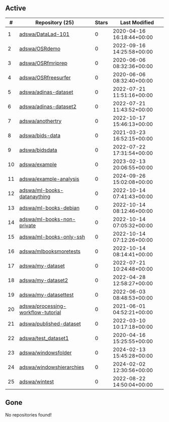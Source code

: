 ## Active
| # | Repository (25) | Stars | Last Modified |
| --- | --- | --- | --- |
| 1 | [adswa/DataLad-101](https://gin.g-node.org/adswa/DataLad-101) | 0 | 2020-04-16 16:18:44+00:00 |
| 2 | [adswa/OSRdemo](https://gin.g-node.org/adswa/OSRdemo) | 0 | 2022-09-16 14:25:58+00:00 |
| 3 | [adswa/OSRfmriprep](https://gin.g-node.org/adswa/OSRfmriprep) | 0 | 2020-06-06 08:32:36+00:00 |
| 4 | [adswa/OSRfreesurfer](https://gin.g-node.org/adswa/OSRfreesurfer) | 0 | 2020-06-06 08:32:40+00:00 |
| 5 | [adswa/adinas-dataset](https://gin.g-node.org/adswa/adinas-dataset) | 0 | 2022-07-21 11:51:16+00:00 |
| 6 | [adswa/adinas-dataset2](https://gin.g-node.org/adswa/adinas-dataset2) | 0 | 2022-07-21 11:43:52+00:00 |
| 7 | [adswa/anothertry](https://gin.g-node.org/adswa/anothertry) | 0 | 2022-10-17 15:46:13+00:00 |
| 8 | [adswa/bids-data](https://gin.g-node.org/adswa/bids-data) | 0 | 2021-03-23 16:52:15+00:00 |
| 9 | [adswa/bidsdata](https://gin.g-node.org/adswa/bidsdata) | 0 | 2022-07-22 17:31:54+00:00 |
| 10 | [adswa/example](https://gin.g-node.org/adswa/example) | 0 | 2023-02-13 20:06:55+00:00 |
| 11 | [adswa/example-analysis](https://gin.g-node.org/adswa/example-analysis) | 0 | 2024-09-26 15:02:08+00:00 |
| 12 | [adswa/ml-books-datanaything](https://gin.g-node.org/adswa/ml-books-datanaything) | 0 | 2022-10-14 07:41:43+00:00 |
| 13 | [adswa/ml-books-debian](https://gin.g-node.org/adswa/ml-books-debian) | 0 | 2022-10-14 08:12:46+00:00 |
| 14 | [adswa/ml-books-non-private](https://gin.g-node.org/adswa/ml-books-non-private) | 0 | 2022-10-14 07:05:32+00:00 |
| 15 | [adswa/ml-books-only-ssh](https://gin.g-node.org/adswa/ml-books-only-ssh) | 0 | 2022-10-14 07:12:26+00:00 |
| 16 | [adswa/mlbooksmoretests](https://gin.g-node.org/adswa/mlbooksmoretests) | 0 | 2022-10-14 08:14:41+00:00 |
| 17 | [adswa/my-dataset](https://gin.g-node.org/adswa/my-dataset) | 0 | 2022-07-21 10:24:48+00:00 |
| 18 | [adswa/my-dataset2](https://gin.g-node.org/adswa/my-dataset2) | 0 | 2022-04-28 12:58:27+00:00 |
| 19 | [adswa/my-datasettest](https://gin.g-node.org/adswa/my-datasettest) | 0 | 2022-06-03 08:48:53+00:00 |
| 20 | [adswa/processing-workflow-tutorial](https://gin.g-node.org/adswa/processing-workflow-tutorial) | 0 | 2021-06-01 04:52:21+00:00 |
| 21 | [adswa/published-dataset](https://gin.g-node.org/adswa/published-dataset) | 0 | 2022-03-10 10:17:18+00:00 |
| 22 | [adswa/test_dataset1](https://gin.g-node.org/adswa/test_dataset1) | 0 | 2020-04-16 15:25:55+00:00 |
| 23 | [adswa/windowsfolder](https://gin.g-node.org/adswa/windowsfolder) | 0 | 2024-02-13 15:45:28+00:00 |
| 24 | [adswa/windowshierarchies](https://gin.g-node.org/adswa/windowshierarchies) | 0 | 2024-02-02 12:30:56+00:00 |
| 25 | [adswa/wintest](https://gin.g-node.org/adswa/wintest) | 0 | 2022-08-22 14:50:04+00:00 |

## Gone
No repositories found!
